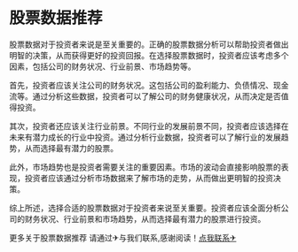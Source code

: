 # 股票数据推荐

股票数据对于投资者来说是至关重要的。正确的股票数据分析可以帮助投资者做出明智的决策，从而获得更好的投资回报。在选择股票数据时，投资者应该考虑多个因素，包括公司的财务状况、行业前景、市场趋势等。

首先，投资者应该关注公司的财务状况。这包括公司的盈利能力、负债情况、现金流等。通过分析这些数据，投资者可以了解公司的财务健康状况，从而决定是否值得投资。

其次，投资者还应该关注行业前景。不同行业的发展前景不同，投资者应该选择在未来有潜力成长的行业中投资。通过分析行业数据，投资者可以了解行业的发展趋势，从而选择最有潜力的股票。

此外，市场趋势也是投资者需要关注的重要因素。市场的波动会直接影响股票的表现，投资者应该通过分析市场数据来了解市场的走势，从而做出更明智的投资决策。

综上所述，选择合适的股票数据对于投资者来说至关重要。投资者应该全面分析公司的财务状况、行业前景和市场趋势，从而选择最有潜力的股票进行投资。

更多关于股票数据推荐 请通过✈与我们联系,感谢阅读！[点我联系✈](https://auth.G208.com)